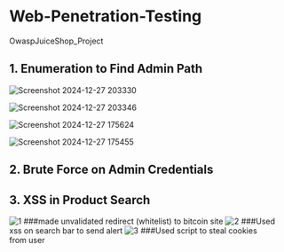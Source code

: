 # Web-Penetration-Testing
OwaspJuiceShop_Project




## 1. Enumeration to Find Admin Path

![Screenshot 2024-12-27 203330](https://github.com/user-attachments/assets/a89661fd-a4fd-4305-b488-a2169c95bd55)

![Screenshot 2024-12-27 203346](https://github.com/user-attachments/assets/3869c20c-3206-4043-9f6a-3544ed10103d)

![Screenshot 2024-12-27 175624](https://github.com/user-attachments/assets/299e9b0e-3b01-4bc8-968a-625709c9f870)

![Screenshot 2024-12-27 175455](https://github.com/user-attachments/assets/0f3c01d7-4295-40ef-a3b4-d759935282ea)





## 2. Brute Force on Admin Credentials




## 3. XSS in Product Search

![1](https://github.com/user-attachments/assets/68392522-d557-49ee-8779-dc79a43c3c04)
###made unvalidated redirect (whitelist) to bitcoin site
![2](https://github.com/user-attachments/assets/1e43a935-a905-4565-bc57-be5d3e45a35e)
###Used xss on search bar to send alert
![3](https://github.com/user-attachments/assets/9f9f7508-3d8d-441b-80ea-99f8ea1d0610)
###Used script to steal cookies from user
